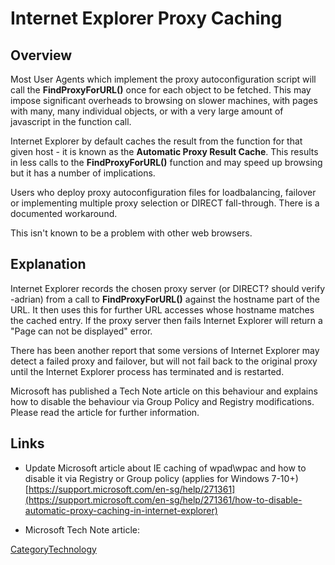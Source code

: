 # Internet Explorer Proxy Caching

## Overview

Most User Agents which implement the proxy autoconfiguration script will
call the **FindProxyForURL()** once for each object to be fetched. This
may impose significant overheads to browsing on slower machines, with
pages with many, many individual objects, or with a very large amount of
javascript in the function call.

Internet Explorer by default caches the result from the function for
that given host - it is known as the **Automatic Proxy Result Cache**.
This results in less calls to the **FindProxyForURL()** function and may
speed up browsing but it has a number of implications.

Users who deploy proxy autoconfiguration files for loadbalancing,
failover or implementing multiple proxy selection or DIRECT
fall-through. There is a documented workaround.

This isn't known to be a problem with other web browsers.

## Explanation

Internet Explorer records the chosen proxy server (or DIRECT? should
verify -adrian) from a call to **FindProxyForURL()** against the
hostname part of the URL. It then uses this for further URL accesses
whose hostname matches the cached entry. If the proxy server then fails
Internet Explorer will return a "Page can not be displayed" error.

There has been another report that some versions of Internet Explorer
may detect a failed proxy and failover, but will not fail back to the
original proxy until the Internet Explorer process has terminated and is
restarted.

Microsoft has published a Tech Note article on this behaviour and
explains how to disable the behaviour via Group Policy and Registry
modifications. Please read the article for further information.

## Links

  - Update Microsoft article about IE caching of wpad\\wpac and how to
    disable it via Registry or Group policy (applies for Windows 7-10+)
    [https://support.microsoft.com/en-sg/help/271361](https://support.microsoft.com/en-sg/help/271361/how-to-disable-automatic-proxy-caching-in-internet-explorer)

  - Microsoft Tech Note article:
    [](http://support.microsoft.com/?scid=kb%3Ben-us%3B271361&x=14&y=15)

[CategoryTechnology](/CategoryTechnology)
